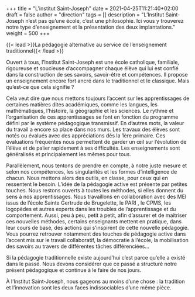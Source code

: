 +++
title       = "L'institut Saint-Joseph"
date        = 2021-04-25T11:21:40+02:00
draft       = false
author      = "direction"
tags        = []
description = "L’Institut Saint-Joseph n’est pas qu’une école, c’est une philosophie. Ici vous y trouverez notre type d’enseignement et la présentation des deux implantations."
weight      = 500
+++

{{< lead >}}La pédagogie alternative au service de l’enseignement traditionnel{{< /lead >}}

Ouvert à tous, l’Institut Saint-Joseph est une école catholique, familiale, rigoureuse et soucieuse d’accompagner chaque élève qui lui est confié dans la construction de ses savoirs, savoir-être et compétences. Il propose un enseignement encore fort ancré dans le traditionnel et le classique. Mais qu’est-ce que cela signifie ?

Cela veut dire que nous mettons toujours l’accent sur les apprentissages de certaines matières dites académiques, comme les langues, les mathématiques, l’histoire, la géographie et les sciences. Le rythme et l’organisation de ces apprentissages se font en fonction du programme défini par le système pédagogique transmissif. En d’autres mots, la valeur du travail a encore sa place dans nos murs.
Les travaux des élèves sont notés ou évalués avec des appréciations dès la 1ère primaire. Ces évaluations fréquentes nous permettent de garder un œil sur l’évolution de l’élève et de palier rapidement à ses difficultés. Les enseignements sont généralisés et principalement les mêmes pour tous.

Parallèlement, nous tentons de prendre en compte, à notre juste mesure et selon nos compétences, les singularités et les formes d’intelligence de chacun. Nous mettons alors des outils, en classe, pour ceux qui en ressentent le besoin. L’idée de la pédagogie active est présente par petites touches. Nous restons ouverts à toutes les méthodes, si elles donnent du sens à nos apprentissages. Nous travaillons en collaboration avec des MEI  issus de l’école Sainte Gertrude de Brugelette, le PARI , le CPMS, les logopèdes et autres experts dans les troubles de l’apprentissage et du comportement. Aussi, peu à peu, petit à petit, afin d’assurer et de maitriser ces nouvelles méthodes, certains enseignants mettent en pratique, dans leur cours de base, des actions qui s’inspirent  de cette nouvelle pédagogie. Vous pourrez retrouver notamment des touches de pédagogie active dans l’accent mis sur le travail collaboratif, la démocratie à l’école, la mobilisation des savoirs au travers de différentes tâches différenciées…

Si la pédagogie traditionnelle existe aujourd’hui c’est parce qu’elle a existé dans le passé. Nous devons considérer que ce passé a structuré notre présent pédagogique et continue à le faire de nos jours.

À l’Institut Saint-Joseph, nous gageons au moins d’une chose : la tradition et l’innovation sont les deux faces indissociables d’une même pièce.
